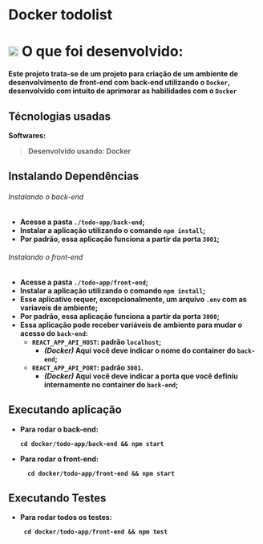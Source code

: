 # Docker todolist

# <strong><g-emoji class="g-emoji" alias="man_technologist" fallback-src="https://github.githubassets.com/images/icons/emoji/unicode/1f468-1f4bb.png"><img class="emoji" alt="man_technologist" height="20" width="20" src="https://github.githubassets.com/images/icons/emoji/unicode/1f468-1f4bb.png"></g-emoji> O que foi desenvolvido:
Este projeto trata-se de um projeto para criação de um ambiente de desenvolvimento de front-end com back-end utilizando o `Docker`,
desenvolvido com intuito de aprimorar as habilidades com o `Docker`

## Técnologias usadas

Softwares:
> Desenvolvido usando: Docker


## Instalando Dependências

###### Instalando o back-end

- Acesse a pasta `./todo-app/back-end`;
- Instalar a aplicação utilizando o comando `npm install`;
- Por padrão, essa aplicação funciona a partir da porta `3001`;

###### Instalando o front-end

- Acesse a pasta `./todo-app/front-end`;
- Instalar a aplicação utilizando o comando `npm install`;
- Esse aplicativo requer, **excepcionalmente**, um arquivo `.env` com as variaveis de ambiente;
- Por padrão, essa aplicação funciona a partir da porta `3000`;
- Essa aplicação pode receber variáveis de ambiente para mudar o acesso do `back-end`:
  - `REACT_APP_API_HOST`: padrão `localhost`;
    - *(Docker)* Aqui você deve indicar o nome do container do `back-end`;
  - `REACT_APP_API_PORT`: padrão `3001`.
    - *(Docker)* Aqui você deve indicar a porta que você definiu internamente no container do `back-end`;
 
## Executando aplicação

* Para rodar o back-end:

  ```
  cd docker/todo-app/back-end && npm start
  ```
* Para rodar o front-end:

  ```
    cd docker/todo-app/front-end && npm start
  ```

## Executando Testes

* Para rodar todos os testes:

  ```
   cd docker/todo-app/front-end && npm test
  ```

